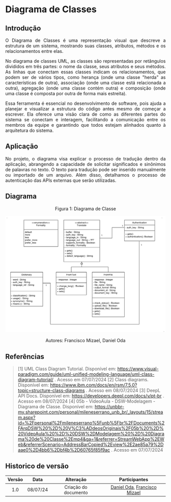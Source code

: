 # Diagrama de Classes
## Introdução

<div align="justify">
    <p> 
        O Diagrama de Classes é uma representação visual que descreve a estrutura de um sistema, mostrando suas classes, atributos, métodos e os relacionamentos entre elas.

No diagrama de classes UML, as classes são representadas por retângulos divididos em três partes: o nome da classe, seus atributos e seus métodos. As linhas que conectam essas classes indicam os relacionamentos, que podem ser de vários tipos, como herança (onde uma classe "herda" as características de outra), associação (onde uma classe está relacionada a outra), agregação (onde uma classe contém outra) e composição (onde uma classe é composta por outra de forma mais estreita). 

Essa ferramenta é essencial no desenvolvimento de software, pois ajuda a planejar e visualizar a estrutura do código antes mesmo de começar a escrever. Ela oferece uma visão clara de como as diferentes partes do sistema se conectam e interagem, facilitando a comunicação entre os membros da equipe e garantindo que todos estejam alinhados quanto à arquitetura do sistema.
    </p>
</div>

## Aplicação

<div align="justify">
    <p>
        No projeto, o diagrama visa explicar o processo de tradução dentro da aplicação, abrangendo a capacidade de solicitar significados e sinônimos de palavras no texto. O texto para tradução pode ser inserido manualmente ou importado de um arquivo. Além disso, detalhamos o processo de autenticação das APIs externas que serão utilizadas.
    </p>
</div>

## Diagrama

<center>
  <figure>
    <figcaption>Figura 1: Diagrama de Classe</figcaption>
  </figure>
</center>
<img src="../../img/Modelagem/DiagramClasse.jpg" >
<center>
  <figure>
    <figcaption>Autores: Francisco Mizael, Daniel Oda</figcaption>
  </figure>
</center>

## Referências
> [1] UML Class Diagram Tutorial. Disponível em: https://www.visual-paradigm.com/guide/uml-unified-modeling-language/uml-class-diagram-tutorial/ . Acesso em 07/07/2024
> [2] Class diagrams. Disponível em: https://www.ibm.com/docs/en/rsm/7.5.0?topic=structure-class-diagrams . Acesso em 08/07/2024
> [3] DeepL API Docs. Disponível em: https://developers.deepl.com/docs/v/pt-br . Acesso em 08/07/2024
> [4] 05b - VideoAula - DSW-Modelagem - Diagrama de Classe. Disponível em: https://unbbr-my.sharepoint.com/personal/mileneserrano_unb_br/_layouts/15/stream.aspx?id=%2Fpersonal%2Fmileneserrano%5Funb%5Fbr%2FDocuments%2FArqDSW%20%2D%20V%C3%ADdeosOriginais%2F05b%20%2D%20VideoAula%20%2D%20DSW%2DModelagem%20%2D%20Diagrama%20de%20Classe%2Emp4&ga=1&referrer=StreamWebApp%2EWeb&referrerScenario=AddressBarCopied%2Eview%2E2ae85a79%2Daae0%2D4bb6%2Dbf4b%2D60765f85f9ac
> . Acesso em 07/07/2024

## Historico de versão
<center>

| Versão |   Data   |                           Alteração                           |                                        Participantes                                         |
| :----: | :------: |:-------------------------------------------------------------:|:--------------------------------------------------------------------------------------------:|
|  1.0   | 08/07/24 |                     Criação do documento                      |                                            [Daniel Oda](https://github.com/danieloda/), [Francisco Mizael](https://github.com/frmiza/) |

</center>
